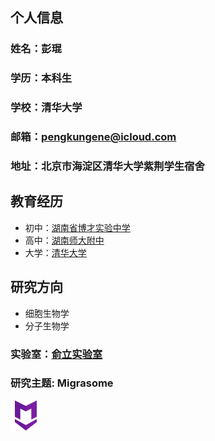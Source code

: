 ## 个人信息
### 姓名：彭琨
### 学历：本科生
### 学校：清华大学
### 邮箱：pengkungene@icloud.com
### 地址：北京市海淀区清华大学紫荆学生宿舍

## 教育经历
- 初中：[湖南省博才实验中学](https://baike.baidu.com/item/湖南师大附中博才实验中学/7488317?fr=aladdin)
- 高中：[湖南师大附中](http://www.hnsdfz.org/index.html)
- 大学：[清华大学](http://www.hnsdfz.org/index.htm)

## 研究方向
- 细胞生物学
- 分子生物学

### 实验室：[俞立实验室](https://liyu-lab-tsinghua.github.io/)

### 研究主题: Migrasome
![alt text](https://github.com/adam-p/markdown-here/raw/master/src/common/images/icon48.png "Logo Title Text 1")
